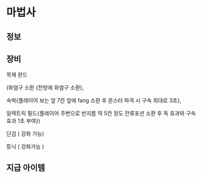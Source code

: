 # 마법사

## 정보

## 장비

목재 완드 

(화염구 소환 {전방에 화염구 소환},

속박{플레이어 보는 앞 7칸 앞에 fang 소환 후 몬스터 파격 시 구속 최대로 3초}, 

일렉트릭 필드{플레이어 주변으로 반지름 약 5칸 정도 잔류포션 소환 후 독 효과와 구속 효과 1초 부여})

단검 ( 강화 가능)

튜닉 ( 강화가능 )

## 지급 아이템